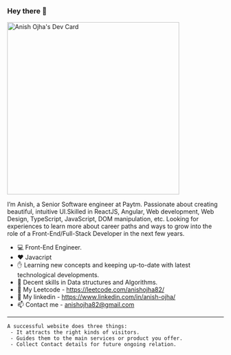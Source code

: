 ### Hey there 👋

<a href="https://app.daily.dev/Anish_Ojha"><img src="https://api.daily.dev/devcards/af84348240a640ee93b7527cf742f9d8.png?r=all" width="400" alt="Anish Ojha's Dev Card"/></a>

I’m Anish, a Senior Software engineer at Paytm. Passionate about creating beautiful, intuitive UI.Skilled in ReactJS, Angular, Web development, Web Design, TypeScript, JavaScript, DOM manipulation, etc. Looking for experiences to learn more about career paths and ways to grow into the role of a Front-End/Full-Stack Developer in the next few years.


- :computer:     Front-End Engineer.
- :heart:        Javacript
- :raised_hand:  Learning new concepts and keeping up-to-date with latest technological developments.
- :grimacing:    Decent skills in Data structures and Algorithms.
- :star2:        My Leetcode -  https://leetcode.com/anishojha82/
- :eyes:         My linkedin - https://www.linkedin.com/in/anish-ojha/
- :mailbox:      Contact me - anishojha82@gmail.com

---
```
A successful website does three things:                                      
 - It attracts the right kinds of visitors.
 - Guides them to the main services or product you offer.
 - Collect Contact details for future ongoing relation.

